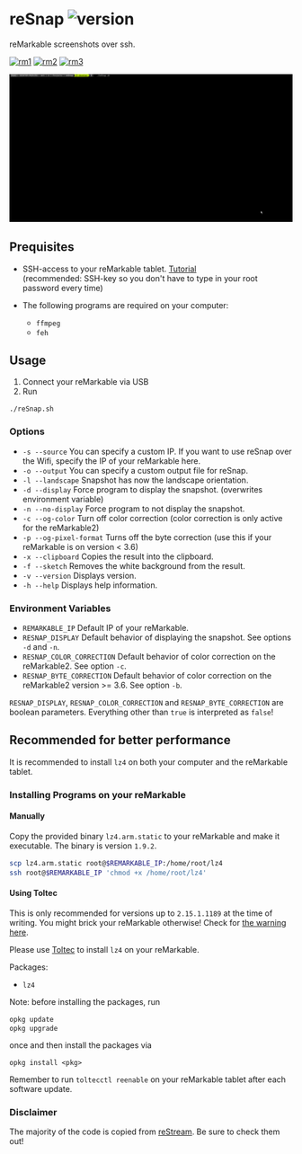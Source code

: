 # reSnap ![version](https://img.shields.io/badge/version-2.5.1-blue)

reMarkable screenshots over ssh.

[![rm1](https://img.shields.io/badge/rM1-supported-green)](https://remarkable.com/store/remarkable)
[![rm2](https://img.shields.io/badge/rM2-supported-green)](https://remarkable.com/store/remarkable-2)
[![rm3](https://img.shields.io/badge/rM3-unsupported-red)](https://remarkable.com/store/remarkable-3)

![a demo of reSnap](misc/demo.gif)

## Prequisites

- SSH-access to your reMarkable tablet.
  [Tutorial](https://remarkablewiki.com/tech/ssh) <br>
  (recommended: SSH-key so you don't have to type in your root password every time)

- The following programs are required on your computer:
  - `ffmpeg`
  - `feh`


## Usage

1. Connect your reMarkable via USB
1. Run
```
./reSnap.sh
```

### Options

- `-s --source` You can specify a custom IP. If you want to use reSnap over the Wifi, specify the IP of your reMarkable here.
- `-o --output` You can specify a custom output file for reSnap.
- `-l --landscape` Snapshot has now the landscape orientation.
- `-d --display` Force program to display the snapshot. (overwrites environment variable)
- `-n --no-display` Force program to not display the snapshot.
- `-c --og-color` Turn off color correction (color correction is only active for the reMarkable2)
- `-p --og-pixel-format` Turns off the byte correction (use this if your reMarkable is on version < 3.6)
- `-x --clipboard` Copies the result into the clipboard.
- `-f --sketch` Removes the white background from the result.
- `-v --version` Displays version.
- `-h --help` Displays help information.

### Environment Variables

- `REMARKABLE_IP` Default IP of your reMarkable.
- `RESNAP_DISPLAY` Default behavior of displaying the snapshot. See options `-d` and `-n`.
- `RESNAP_COLOR_CORRECTION` Default behavior of color correction on the reMarkable2. See option `-c`.
- `RESNAP_BYTE_CORRECTION` Default behavior of color correction on the reMarkable2 version >= 3.6. See option `-b`.

`RESNAP_DISPLAY`, `RESNAP_COLOR_CORRECTION` and `RESNAP_BYTE_CORRECTION` are boolean parameters.
Everything other than `true` is interpreted as `false`!

## Recommended for better performance

It is recommended to install `lz4` on both your computer and the reMarkable tablet.

### Installing Programs on your reMarkable

#### Manually

Copy the provided binary `lz4.arm.static` to your reMarkable and make it executable.
The binary is version `1.9.2`.

```bash
scp lz4.arm.static root@$REMARKABLE_IP:/home/root/lz4
ssh root@$REMARKABLE_IP 'chmod +x /home/root/lz4'
```

#### Using Toltec

This is only recommended for versions up to `2.15.1.1189` at the time of writing.
You might brick your reMarkable otherwise!
Check for [the warning here](https://toltec-dev.org/#install-toltec).

Please use [Toltec](https://github.com/toltec-dev/toltec) to install `lz4` on your reMarkable.

Packages:
- `lz4`

Note: before installing the packages, run
```
opkg update
opkg upgrade
```
once and then install the packages via
```
opkg install <pkg>
```

Remember to run `toltecctl reenable` on your reMarkable tablet after each software update.

### Disclaimer

The majority of the code is copied from [reStream](https://github.com/rien/reStream). Be sure to check them out!
